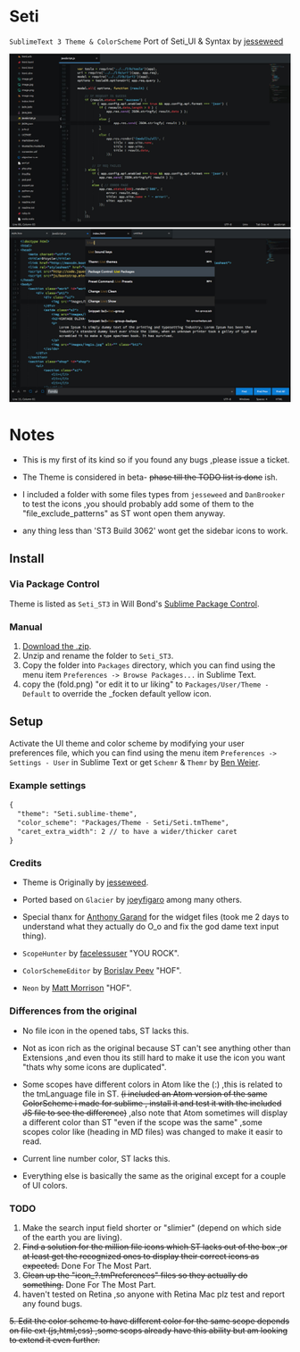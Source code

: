 # Seti

`SublimeText 3 Theme & ColorScheme` Port of Seti_UI & Syntax by [jesseweed](https://github.com/jesseweed/seti-ui)

![Seti Screenshot](screenshot-1.jpg)
![Seti Screenshot](screenshot-2.jpg)


# Notes
- This is my first of its kind so if you found any bugs ,please issue a ticket.

- The Theme is considered in beta- <strike>phase till the TODO list is done</strike> ish.

- I included a folder with some files types from `jesseweed` and `DanBrooker` to test the icons ,you should probably add some of them to the "file_exclude_patterns" as ST wont open them anyway.

- any thing less than 'ST3 Build 3062' wont get the sidebar icons to work.


## Install

### Via Package Control

Theme is listed as `Seti_ST3` in Will Bond's [Sublime Package Control](https://sublime.wbond.net).

### Manual

1. [Download the .zip](https://github.com/ctf0/Seti_ST3/archive/master.zip).
2. Unzip and rename the folder to ```Seti_ST3```.
3. Copy the folder into `Packages` directory, which you can find using the menu item `Preferences -> Browse Packages...` in Sublime Text.
4. copy the (fold.png) "or edit it to ur liking" to ```Packages/User/Theme - Default``` to override the _focken default yellow icon.

## Setup

Activate the UI theme and color scheme by modifying your user preferences file, which you can find using the menu item `Preferences -> Settings - User` in Sublime Text or get `Schemr` & `Themr` by [Ben Weier](https://github.com/benweier).

### Example settings
```
{
  "theme": "Seti.sublime-theme",
  "color_scheme": "Packages/Theme - Seti/Seti.tmTheme",
  "caret_extra_width": 2 // to have a wider/thicker caret
}
```

### Credits

- Theme is Originally by [jesseweed](https://github.com/jesseweed/seti-ui).

- Ported based on `Glacier` by [joeyfigaro](https://github.com/joeyfigaro/glacier-theme) among many others.

- Special thanx for [Anthony Garand](https://github.com/garand) for the widget files (took me 2 days to understand what they actually do O_o and fix the god dame text input thing).

- `ScopeHunter` by [facelessuser](https://github.com/facelessuser) "YOU ROCK".

- `ColorSchemeEditor` by [Borislav Peev](https://github.com/bobef) "HOF".

- `Neon` by [Matt Morrison](https://github.com/MattDMo/Neon-color-scheme) "HOF".


### Differences from the original

- No file icon in the opened tabs, ST lacks this.

- Not as icon rich as the original because ST can't see anything other than Extensions ,and even thou its still hard to make it use the icon you want "thats why some icons are duplicated".

- Some scopes have different colors in Atom like the (:) ,this is related to the tmLanguage file in ST. <strike>(i included an Atom version of the same ColorScheme i made for sublime , install it and test it with the included JS file to see the difference)</strike> ,also note that Atom sometimes will display a different color than ST "even if the scope was the same" ,some scopes color like (heading in MD files) was changed to make it easir to read.

- Current line number color, ST lacks this.

- Everything else is basically the same as the original except for a couple of UI colors.


### TODO

1. Make the search input field shorter or "slimier" (depend on which side of the earth you are living).
2. <strike>Find a solution for the million file icons which ST lacks out of the box ,or at least get the recognized ones to display their correct icons as expected.</strike> Done For The Most Part.
3. <strike>Clean up the "icon_?.tmPreferences" files so they actually do something.</strike> Done For The Most Part.
4. haven't tested on Retina ,so anyone with Retina Mac plz test and report any found bugs.

<strike>5. Edit the color scheme to have different color for the same scope depends on file ext (js,html,css) ,some scops already have this ability but am looking to extend it even further.</strike>